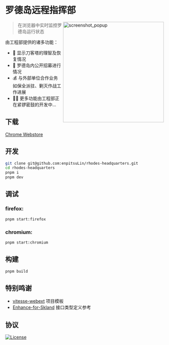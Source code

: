 # 罗德岛远程指挥部

<img align="right" src="https://github.com/enpitsuLin/rhodes-headquarters/assets/29378026/c77e4dac-5cc2-406d-a54c-c8571acbcdf7" width="320px" height="auto" alt="screenshot_popup" >

> 在浏览器中实时监控罗德岛运行状态

由工程部提供的诸多功能：
- 🧠 显示刀客塔的理智及恢复情况
- 👋 罗德岛内公开招募进行情况
- 💰 与外部单位合作业务如保全派驻、剿灭作战工作进展
- 👨‍🔧 更多功能由工程部正在紧锣密鼓的开发中...

## 下载

[Chrome Webstore](https://chrome.google.com/webstore/detail/%E7%BD%97%E5%BE%B7%E5%B2%9B%E8%BF%9C%E7%A8%8B%E6%8C%87%E6%8C%A5%E9%83%A8/cbnldploflpmmkmcbhipaoojkdmillkm)

## 开发

```sh
git clone git@github.com:enpitsuLin/rhodes-headquarters.git
cd rhodes-headquarters
pnpm i
pnpm dev
```

## 调试

### firefox:

```bash
pnpm start:firefox
```

### chromium:

```bash
pnpm start:chromium
```

## 构建

```bash
pnpm build
```

## 特别鸣谢

- [vitesse-webext](https://github.com/antfu/vitesse-webext) 项目模板
- [Enhance-for-Skland](https://github.com/LaviniaFalcone/Enhance-for-Skland) 接口类型定义参考

## 协议

[![License](https://img.shields.io/badge/license-MIT-blue.svg)](LICENSE)
